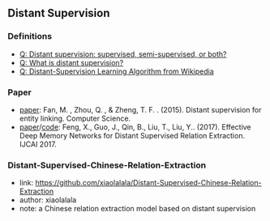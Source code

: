 ## **Distant Supervision**

### Definitions
  * [Q: Distant supervision: supervised, semi-supervised, or both?](https://stats.stackexchange.com/questions/46685/distant-supervision-supervised-semi-supervised-or-both)
  * [Q: What is distant supervision?](https://stackoverflow.com/questions/29575784/what-is-distant-supervision)
  * [Q: Distant-Supervision Learning Algorithm from Wikipedia](http://www.gabormelli.com/RKB/Distant-Supervision_Learning_Algorithm)

### Paper
  * [paper](https://arxiv.org/pdf/1505.03823.pdf): Fan, M. , Zhou, Q. , & Zheng, T. F. . (2015). Distant supervision for entity linking. Computer Science.
  * [paper](https://www.ijcai.org/proceedings/2017/559)/[code](https://github.com/liuyongjie985/Effective_Deep_Memory_Networks_for_Distant_Supervised_Relation_Extraction): Feng, X., Guo, J., Qin, B.,  Liu, T., Liu, Y.. (2017). Effective Deep Memory Networks for Distant Supervised Relation Extraction. IJCAI 2017.

### Distant-Supervised-Chinese-Relation-Extraction
  * link: https://github.com/xiaolalala/Distant-Supervised-Chinese-Relation-Extraction
  * author: xiaolalala
  * note: a Chinese relation extraction model based on distant supervision
  
